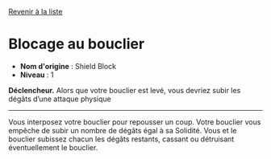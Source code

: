 [Revenir à la liste](..)

# Blocage au bouclier

 * **Nom d'origine** : Shield Block
 * **Niveau** : 1


<p><strong>Déclencheur.</strong> Alors que votre bouclier est levé, vous devriez subir les dégâts d’une attaque physique</p>
<hr>
<p>Vous interposez votre bouclier pour repousser un coup. Votre bouclier vous empêche de subir un nombre de dégâts égal à sa Solidité. Vous et le bouclier subissez chacun les dégâts restants, cassant ou détruisant éventuellement le bouclier.</p>